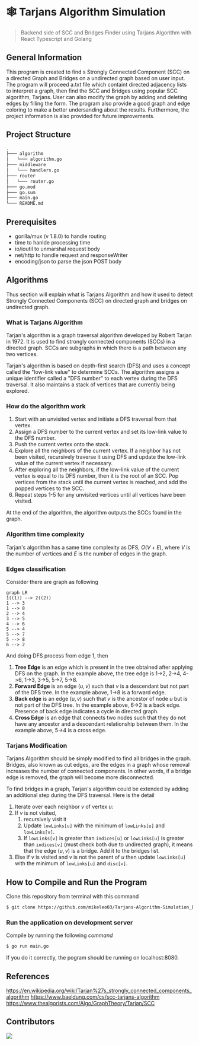 # 🕸 Tarjans Algorithm Simulation
> Backend side of SCC and Bridges Finder using Tarjans Algorithm with React Typescript and Golang

## General Information
This program is created to find s Strongly Connected Component (SCC) on a directed Graph and Bridges on a undirected graph based on user input. The program will proceed a.txt file which containt directed adjacency lists to interpret a graph, then find the SCC and Bridges using popular SCC algorithm, Tarjans. User can also modify the graph by adding and deleting edges by filling the form. The program also provide a good graph and edge coloring to make a better undersanding about the results. Furthermore, the project information is also provided for future improvements.

## Project Structure
```bash
.
├─── algorithm
│   └─── algorithm.go
├─── middleware
│   └─── handlers.go
├─── router
│   └─── router.go
├─── go.mod
├─── go.sum
├─── main.go
└─── README.md
```

## Prerequisites
- gorilla/mux (v 1.8.0) to handle routing
- time to hanlde processing time
- io/ioutil to unmarshal request body
- net/http to handle request and responseWriter
- encoding/json to parse the json POST body

## Algorithms
Thus section will explain what is Tarjans Algorithm and how it used to detect Strongly Connected Components (SCC) on directed graph and bridges on undirected graph.
### What is Tarjans Algorithm
Tarjan's algorithm is a graph traversal algorithm developed by Robert Tarjan in 1972. It is used to find strongly connected components (SCCs) in a directed graph. SCCs are subgraphs in which there is a path between any two vertices.

Tarjan's algorithm is based on depth-first search (DFS) and uses a concept called the "low-link value" to determine SCCs. The algorithm assigns a unique identifier called a "DFS number" to each vertex during the DFS traversal. It also maintains a stack of vertices that are currently being explored.
### How do the algorithm work
1. Start with an unvisited vertex and initiate a DFS traversal from that vertex.
2. Assign a DFS number to the current vertex and set its low-link value to the DFS number.
3. Push the current vertex onto the stack.
4. Explore all the neighbors of the current vertex. If a neighbor has not been visited, recursively traverse it using DFS and update the low-link value of the current vertex if necessary.
5. After exploring all the neighbors, if the low-link value of the current vertex is equal to its DFS number, then it is the root of an SCC. Pop vertices from the stack until the current vertex is reached, and add the popped vertices to the SCC.
6. Repeat steps 1-5 for any unvisited vertices until all vertices have been visited.

At the end of the algorithm, the algorithm outputs the SCCs found in the graph.
### Algorithm time complexity
Tarjan's algorithm has a same time complexity as DFS, $O(V + E)$, where $V$ is the number of vertices and $E$ is the number of edges in the graph.
### Edges classification
Consider there are graph as following
```mermaid
graph LR
1((1)) --> 2((2))
1 --> 3
1 --> 8
2 --> 4
3 --> 5
4 --> 6
5 --> 4
5 --> 7
5 --> 8
6 --> 2
```
And doing DFS process from edge 1, then
1. <b>Tree Edge</b> is an edge which is present in the tree obtained after applying DFS on the graph. In the example above, the tree edge is 1->2, 2->4, 4->6, 1->3, 3->5, 5->7, 5->8. 
2. <b>Forward Edge</b> is an edge $(u, v)$ such that $v$ is a descendant but not part of the DFS tree. In the example above, 1->8 is a forward edge. 
3. <b>Back edge</b> is an edge $(u, v)$ such that $v$ is the ancestor of node $u$ but is not part of the DFS tree. In the example above, 6->2 is a back edge. Presence of back edge indicates a cycle in directed graph. 
4. <b>Cross Edge</b> is an edge that connects two nodes such that they do not have any ancestor and a descendant relationship between them. In the example above, 5->4 is a cross edge.
### Tarjans Modification
Tarjans Algorithm should be simply modified to find all bridges in the graph. Bridges, also known as cut edges, are the edges in a graph whose removal increases the number of connected components. In other words, if a bridge edge is removed, the graph will become more disconnected.

To find bridges in a graph, Tarjan's algorithm could be extended by adding an additional step during the DFS traversal. Here is the detail
1. Iterate over each neighbor $v$ of vertex $u$:
2. If $v$ is not visited, 
   1. recursively visit it 
   2. Update ```lowLinks[u]``` with the minimum of ```lowLinks[u]``` and ```lowLinks[v]```.
   3. If ```lowLinks[v]``` is greater than ```indices[u]``` or ```lowLinks[u]``` is greater than ```indices[v]``` (must check both due to undirected graph), it means that the edge $(u, v)$ is a bridge. Add it to the bridges list.
3. Else if $v$ is visited and $v$ is not the parent of $u$ then update ```lowLinks[u]``` with the minimum of ```lowLinks[u]``` and ```disc[v]```.

## How to Compile and Run the Program
Clone this repository from terminal with this command
``` bash
$ git clone https://github.com/mikeleo03/Tarjans-Algorithm-Simulation_Backend.git
```
### Run the application on development server
Compile by running the following *command*
``` bash
$ go run main.go
```
If you do it correctly, the pogram should be running on localhost:8080.

## References
https://en.wikipedia.org/wiki/Tarjan%27s_strongly_connected_components_algorithm
https://www.baeldung.com/cs/scc-tarjans-algorithm
https://www.thealgorists.com/Algo/GraphTheory/Tarjan/SCC

## Contributors
<a href = "https://github.com/mikeleo03/markdown-editor/graphs/contributors">
  <img src = "https://contrib.rocks/image?repo=mikeleo03/markdown-editor"/>
</a>